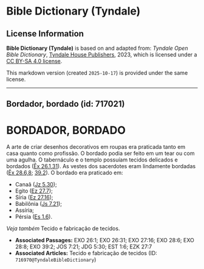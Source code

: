 # Bible Dictionary (Tyndale)

## License Information

**Bible Dictionary (Tyndale)** is based on and adapted from: _Tyndale Open Bible Dictionary_, [Tyndale House Publishers](https://tyndaleopenresources.com/), 2023, which is licensed under a [CC BY-SA 4.0 license](https://creativecommons.org/licenses/by-sa/4.0/legalcode.en).

This markdown version (created `2025-10-17`) is provided under the same license.



--------------------------------

## Bordador, bordado (id: 717021)

BORDADOR, BORDADO
=================

A arte de criar desenhos decorativos em roupas era praticada tanto em casa quanto como profissão. O bordado podia ser feito em um tear ou com uma agulha. O tabernáculo e o templo possuíam tecidos delicados e bordados ([Êx 26\.1,31](https://ref.ly/Exod26:1,Exod26:31)). As vestes dos sacerdotes eram lindamente bordadas ([Êx 28\.6,8](https://ref.ly/Exod28:6,Exod28:8); [39\.2](https://ref.ly/Exod39:2)). O bordado era praticado em:

* Canaã ([Jz 5\.30](https://ref.ly/Judg5:30));
* Egito ([Ez 27\.7](https://ref.ly/Ezek27:7));
* Síria ([Ez 27\.16](https://ref.ly/Exod27:16));
* Babilônia ([Js 7\.21](https://ref.ly/Josh7:21));
* Assíria;
* Pérsia ([Es 1\.6](https://ref.ly/Esth1:6)).

*Veja também* Tecido e fabricação de tecidos.

* **Associated Passages:** EXO 26:1; EXO 26:31; EXO 27:16; EXO 28:6; EXO 28:8; EXO 39:2; JOS 7:21; JDG 5:30; EST 1:6; EZK 27:7
* **Associated Articles:** Tecido e fabricação de tecidos (ID: `716970@TyndaleBibleDictionary`)

